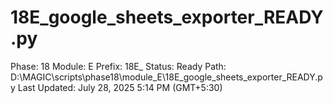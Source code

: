 # 18E_google_sheets_exporter_READY.py

Phase: 18
Module: E
Prefix: 18E_
Status: Ready
Path: D:\MAGIC\scripts\phase18\module_E\18E_google_sheets_exporter_READY.py
Last Updated: July 28, 2025 5:14 PM (GMT+5:30)